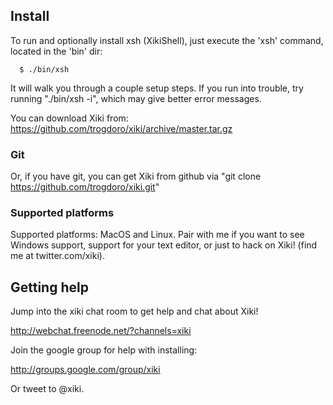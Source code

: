 ## Install

To run and optionally install xsh (XikiShell), just execute the 'xsh' command, located in the 'bin' dir:

      $ ./bin/xsh

It will walk you through a couple setup steps. If you run into trouble, try running "./bin/xsh -i", which may give better error messages.

You can download Xiki from: https://github.com/trogdoro/xiki/archive/master.tar.gz

### Git

Or, if you have git, you can get Xiki from github via "git clone https://github.com/trogdoro/xiki.git"

### Supported platforms

Supported platforms: MacOS and Linux.  Pair with me if you want to see Windows support, support for your text editor, or just to hack on Xiki! (find me at twitter.com/xiki).

## Getting help

Jump into the xiki chat room to get help and chat about Xiki!

http://webchat.freenode.net/?channels=xiki

Join the google group for help with installing:

http://groups.google.com/group/xiki

Or tweet to @xiki.
